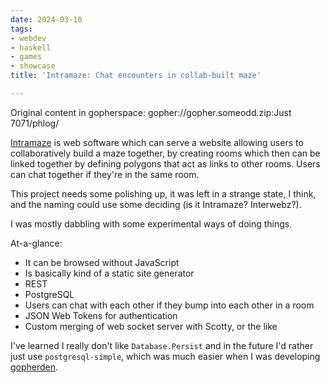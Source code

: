 ```yaml
---
date: 2024-03-10
tags:
- webdev
- haskell
- games
- showcase
title: 'Intramaze: Chat encounters in collab-built maze'

---
```

Original content in gopherspace: gopher://gopher.someodd.zip:Just 7071/phlog/


[Intramaze](https://github.com/someodd/intramaze) is web software which can
serve a website allowing users to collaboratively build a maze together, by
creating rooms which then can be linked together by defining polygons that act
as links to other rooms.  Users can chat together if they're in the same room.

This project needs some polishing up, it was left in a strange state, I think,
and the naming could use some deciding (is it Intramaze? Interwebz?).

I was mostly dabbling with some experimental ways of doing things.

At-a-glance:

  * It can be browsed without JavaScript
  * Is basically kind of a static site generator
  * REST
  * PostgreSQL
  * Users can chat with each other if they bump into each other in a room
  * JSON Web Tokens for authentication
  * Custom merging of web socket server with Scotty, or the like

I've learned I really don't like `Database.Persist` and in the future I'd
rather just use `postgresql-simple`, which was much easier when I was
developing [gopherden](/showcase/gopherden).

